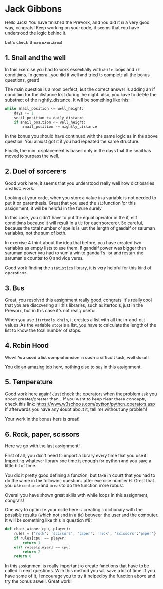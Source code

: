 # Jack Gibbons

Hello Jack! You have finished the Prework, and you did it in a very good way, congrats! Keep working on your code, it seems that you have understood the logic behind it. 

Let's check these exercises! 

## 1. Snail and the well 

In this exercise you had to work essentially with `while` loops and `if` conditions. In general, you did it well and tried to complete all the bonus questions, great!

The main question is almost perfect, but the correct answer is adding an if condition for the distance lost during the night. Also, you have to delete the substract of the nightly_distance. It will be something like this:
```python
while snail_position <= well_height:
    days += 1
    snail_position += daily_distance
    if snail_position <= well_height:
        snail_position -= nightly_distance
```
In the bonus you should have continued with the same logic as in the above question. You almost got it if you had repeated the same structure. 

Finally, the min. displacement is based only in the days that the snail has moved to surpass the well. 

## 2. Duel of sorcerers

Good work here, it seems that you understood really well how dictionaries and lists work. 

Looking at your code, when you store a value in a variable is not needed to put it on parenthesis. Great that you used the `zip`function for this assignment, it will be helpful in the future surely. 

In this case, you didn't have to put the equal operator in the if, elif conditions because it will result in a tie for each sorcerer. Be careful, because the total number of spells is just the length of gandalf or saruman variables, not the sum of both. 

In exercise 4 think about the idea that before, you have created two variables as empty lists to use them. If gandalf power was bigger than saruman power you had to sum a win to gandalf's list and restart the saruman's counter to 0 and vice versa. 

Good work finding the `statistics` library, it is very helpful for this kind of operations. 

## 3. Bus

Great, you resolved this assignment really good, congrats!
It's really cool that you are discovering all this libraries, such as itertools, just in the Prework, but in this case it's not really useful. 

When you use `itertools.chain`, it creates a list with all the in-and-out values. As the variable `stops`is a list, you have to calculate the length of the list to know the total number of stops. 

## 4. Robin Hood

Wow! You used a list comprehension in such a difficult task, well done!!

You did an amazing job here, nothing else to say in this assignment. 

## 5. Temperature

Good work here again! Just check the operators when the problem ask you about greater/greater than...
If you want to keep clear these concepts, check this link:
https://www.w3schools.com/python/python_operators.asp
If afterwards you have any doubt about it, tell me without any problem!

Your work in the bonus here is great!

## 6. Rock, paper, scissors

Here we go with the last assignment! 

First of all, you don't need to import a library every time that you use it. Importing whatever library one time is enough for python and you save a little bit of time. 

You did it pretty good defining a function, but take in count that you had to do the same in the following questions after exercise number 6. 
Great that you use `continue` and `break` to do the function more robust. 

Overall you have shown great skills with while loops in this assignment, congrats! 

One way to optimize your code here is creating a dictionary with the possible results (which not end in a tie) between the user and the computer.
It will be something like this in question #8:
```python
def check_winner(cpu, player):
    rules = {'rock': 'scissors', 'paper': 'rock', 'scissors':'paper'}
    if rules[cpu] == player:
        return 1
    elif rules[player] == cpu:
        return 2
    return 0
```

In this assignment is really important to create functions that have to be called in next questions. With this method you will save a lot of time. If you have some of it, I encourage you to try it helped by the function above and try the bonus aswell. Great work!
